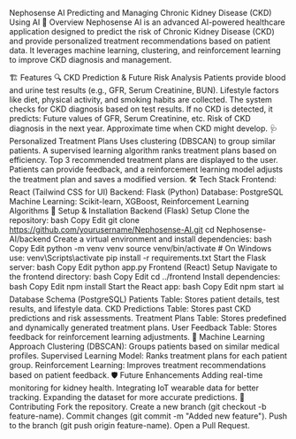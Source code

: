 Nephosense AI
Predicting and Managing Chronic Kidney Disease (CKD) Using AI
🚀 Overview
Nephosense AI is an advanced AI-powered healthcare application designed to predict the risk of Chronic Kidney Disease (CKD) and provide personalized treatment recommendations based on patient data. It leverages machine learning, clustering, and reinforcement learning to improve CKD diagnosis and management.

🏗 Features
🔍 CKD Prediction & Future Risk Analysis
Patients provide blood and urine test results (e.g., GFR, Serum Creatinine, BUN).
Lifestyle factors like diet, physical activity, and smoking habits are collected.
The system checks for CKD diagnosis based on test results.
If no CKD is detected, it predicts:
Future values of GFR, Serum Creatinine, etc.
Risk of CKD diagnosis in the next year.
Approximate time when CKD might develop.
🩺 Personalized Treatment Plans
Uses clustering (DBSCAN) to group similar patients.
A supervised learning algorithm ranks treatment plans based on efficiency.
Top 3 recommended treatment plans are displayed to the user.
Patients can provide feedback, and a reinforcement learning model adjusts the treatment plan and saves a modified version.
🛠 Tech Stack
Frontend: React (Tailwind CSS for UI)
Backend: Flask (Python)
Database: PostgreSQL
Machine Learning: Scikit-learn, XGBoost, Reinforcement Learning Algorithms
🔧 Setup & Installation
Backend (Flask) Setup
Clone the repository:
bash
Copy
Edit
git clone https://github.com/yourusername/Nephosense-AI.git
cd Nephosense-AI/backend
Create a virtual environment and install dependencies:
bash
Copy
Edit
python -m venv venv
source venv/bin/activate  # On Windows use: venv\Scripts\activate
pip install -r requirements.txt
Start the Flask server:
bash
Copy
Edit
python app.py
Frontend (React) Setup
Navigate to the frontend directory:
bash
Copy
Edit
cd ../frontend
Install dependencies:
bash
Copy
Edit
npm install
Start the React app:
bash
Copy
Edit
npm start
📊 Database Schema (PostgreSQL)
Patients Table: Stores patient details, test results, and lifestyle data.
CKD Predictions Table: Stores past CKD predictions and risk assessments.
Treatment Plans Table: Stores predefined and dynamically generated treatment plans.
User Feedback Table: Stores feedback for reinforcement learning adjustments.
📜 Machine Learning Approach
Clustering (DBSCAN): Groups patients based on similar medical profiles.
Supervised Learning Model: Ranks treatment plans for each patient group.
Reinforcement Learning: Improves treatment recommendations based on patient feedback.
🛡 Future Enhancements
Adding real-time monitoring for kidney health.
Integrating IoT wearable data for better tracking.
Expanding the dataset for more accurate predictions.
🤝 Contributing
Fork the repository.
Create a new branch (git checkout -b feature-name).
Commit changes (git commit -m "Added new feature").
Push to the branch (git push origin feature-name).
Open a Pull Request.

